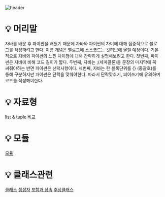 ![header](https://capsule-render.vercel.app/api?type=rounded&color=002472&height=300&section=header&text=web&fontSize=80&fontColor=FFFFFF&stroke=gray&strokeWidth=2&animation=blinking)

# 💡 머리말
 자바를 배운 후 파이썬을 배웠기 때문에 자바와 파이썬의 차이에 대해 집중적으로 블로그를 작성하려고 한다. 이름 개념은 벨로그에 소스코드는 깃허브에 올릴 예정이다.
 기본적으로 자바와 파이썬의 느낀 차이점에 대해 간략하게 설명해보려고 한다.
 첫번째, 파이썬은 자바에 비해 코드 길이가 짧다.
 두번째, 자바는 ;(세미콜론)을 문장의 마지막에 꼭 써줘야하는 반면 파이썬은 선택사항이다.
 세번째, 자바는 한 블록단위를 {} (중괄호)를 통해 구분하지만 파이썬은 단락을 맞춰야한다. 따라서 단락맞추기, 띄어쓰기에 유의하며 코드를 작성해야한다.

# 💡 자료형
<a href="https://velog.io/@tnsida315/list-tuple">list & tuple 비교 </a>

# 💡 모듈
<a href="https://velog.io/@tnsida315/%EB%AA%A8%EB%93%88">모듈</a>

# 💡 클래스관련
<a href="https://velog.io/@tnsida315/Class-java%EC%99%80-python%EB%B9%84%EA%B5%90">클래스</a>
<a href="https://velog.io/@tnsida315/%EC%83%9D%EC%84%B1%EC%9E%90python-java-%EB%B9%84%EA%B5%90">생성자</a>
<a href="https://velog.io/@tnsida315/%ED%8F%AC%ED%95%A8%EA%B3%BC-%EC%83%81%EC%86%8D-java%EC%99%80-%EB%B9%84%EA%B5%90">포함과 상속</a>
<a href="https://velog.io/@tnsida315/%EC%B6%94%EC%83%81%ED%81%B4%EB%9E%98%EC%8A%A4-python-java-%EB%B9%84%EA%B5%90">추상클래스</a>
